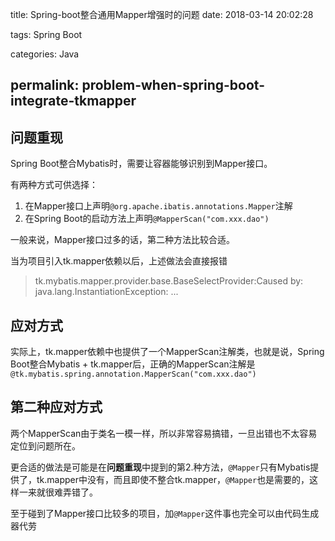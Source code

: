 title: Spring-boot整合通用Mapper增强时的问题
date: 2018-03-14 20:02:28

tags: Spring Boot

categories: Java

permalink: problem-when-spring-boot-integrate-tkmapper
---

## 问题重现

Spring Boot整合Mybatis时，需要让容器能够识别到Mapper接口。

有两种方式可供选择：

1. 在Mapper接口上声明`@org.apache.ibatis.annotations.Mapper`注解
2. 在Spring Boot的启动方法上声明`@MapperScan("com.xxx.dao")`

一般来说，Mapper接口过多的话，第二种方法比较合适。

当为项目引入tk.mapper依赖以后，上述做法会直接报错

> tk.mybatis.mapper.provider.base.BaseSelectProvider:Caused by: java.lang.InstantiationException: ...

## 应对方式

实际上，tk.mapper依赖中也提供了一个MapperScan注解类，也就是说，Spring Boot整合Mybatis + tk.mapper后，正确的MapperScan注解是`@tk.mybatis.spring.annotation.MapperScan("com.xxx.dao")`

## 第二种应对方式

两个MapperScan由于类名一模一样，所以非常容易搞错，一旦出错也不太容易定位到问题所在。

更合适的做法是可能是在**问题重现**中提到的第2.种方法，`@Mapper`只有Mybatis提供了，tk.mapper中没有，而且即使不整合tk.mapper，`@Mapper`也是需要的，这样一来就很难弄错了。

至于碰到了Mapper接口比较多的项目，加`@Mapper`这件事也完全可以由代码生成器代劳